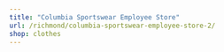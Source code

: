 ```yaml
---
title: "Columbia Sportswear Employee Store"
url: /richmond/columbia-sportswear-employee-store-2/
shop: clothes
---
```

